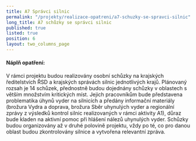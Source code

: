 ```yaml
---
title: A7 Správci silnic
permalink: "/projekty/realizace-opatreni/a7-schuzky-se-spravci-silnic"
long_title: A7 schůzky se správci silnic
published: true
listed: true
position: 6
layout: two_columns_page
---
```

#### Náplň opatření:   

V rámci projektu budou realizovány osobní schůzky na krajských
ředitelstvích ŘSD a krajských správách silnic jednotlivých krajů.
Plánovaný rozsah je 14 schůzek, přednostně budou dojednány schůzky v
oblastech s větším množstvím kritických míst. Jejich pracovníkům bude
představena problematika úhynů vyder na silnicích a předány informační
materiály (brožura Vydra a doprava, brožura Sběr uhynulých vyder a
regionální zprávy z výsledků kontrol silnic realizovaných v rámci
aktivity A1), důraz bude kladen na aktivní pomoc při hlášení nálezů
uhynulých vyder. Schůzky budou organizovány až v druhé polovině
projektu, vždy po té, co pro danou oblast budou zkontrolovány silnice a
vytvořena relevantní zpráva.
